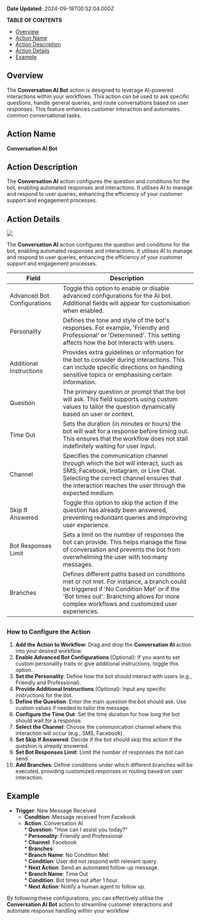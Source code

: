 **Date Updated:** 2024-09-18T00:52:04.000Z
  
  
**TABLE OF CONTENTS**

* [Overview](#Overview)
* [Action Name](#Action-Name)
* [Action Description](#Action-Description)
* [Action Details](#Action-Details)
* [Example](#Example)

##   

## Overview

The **Conversation AI Bot** action is designed to leverage AI-powered interactions within your workflows. This action can be used to ask specific questions, handle general queries, and route conversations based on user responses. This feature enhances customer interaction and automates common conversational tasks.

  
## Action Name

**Conversation AI Bot**

  
## Action Description

The **Conversation AI** action configures the question and conditions for the bot, enabling automated responses and interactions. It utilises AI to manage and respond to user queries, enhancing the efficiency of your customer support and engagement processes.

  
## Action Details

  
![](https://s3.amazonaws.com/cdn.freshdesk.com/data/helpdesk/attachments/production/155032221831/original/5m9RJRXo_bWOtcj6_xvTOSJDtuvzLIQFwQ.png?1725443697)

  
The **Conversation AI** action configures the question and conditions for the bot, enabling automated responses and interactions. It utilises AI to manage and respond to user queries, enhancing the efficiency of your customer support and engagement processes.

  
| Field                       | Description                                                                                                                                                                                                                         |
| --------------------------- | ----------------------------------------------------------------------------------------------------------------------------------------------------------------------------------------------------------------------------------- |
| Advanced Bot Configurations | Toggle this option to enable or disable advanced configurations for the AI bot. Additional fields will appear for customisation when enabled.                                                                                       |
| Personality                 | Defines the tone and style of the bot's responses. For example, 'Friendly and Professional' or 'Determined'. This setting affects how the bot interacts with users.                                                                 |
| Additional Instructions     | Provides extra guidelines or information for the bot to consider during interactions. This can include specific directions on handling sensitive topics or emphasising certain information.                                         |
| Question                    | The primary question or prompt that the bot will ask. This field supports using custom values to tailor the question dynamically based on user or context.                                                                          |
| Time Out                    | Sets the duration (in minutes or hours) the bot will wait for a response before timing out. This ensures that the workflow does not stall indefinitely waiting for user input.                                                      |
| Channel                     | Specifies the communication channel through which the bot will interact, such as SMS, Facebook, Instagram, or Live Chat. Selecting the correct channel ensures that the interaction reaches the user through the expected medium.   |
| Skip If Answered            | Toggle this option to skip the action if the question has already been answered, preventing redundant queries and improving user experience.                                                                                        |
| Bot Responses Limit         | Sets a limit on the number of responses the bot can provide. This helps manage the flow of conversation and prevents the bot from overwhelming the user with too many messages.                                                     |
| Branches                    | Defines different paths based on conditions met or not met. For instance, a branch could be triggered if 'No Condition Met' or if the 'Bot times out'. Branching allows for more complex workflows and customized user experiences. |

##   

### **How to Configure the Action**

1. **Add the Action to Workflow**: Drag and drop the **Conversation AI** action into your desired workflow.
2. **Enable Advanced Bot Configurations** (Optional): If you want to set custom personality traits or give additional instructions, toggle this option.
3. **Set the Personality**: Define how the bot should interact with users (e.g., Friendly and Professional).
4. **Provide Additional Instructions** (Optional): Input any specific instructions for the bot.
5. **Define the Question**: Enter the main question the bot should ask. Use custom values if needed to tailor the message.
6. **Configure the Time Out**: Set the time duration for how long the bot should wait for a response.
7. **Select the Channel**: Choose the communication channel where this interaction will occur (e.g., SMS, Facebook).
8. **Set Skip If Answered**: Decide if the bot should skip this action if the question is already answered.
9. **Set Bot Responses Limit**: Limit the number of responses the bot can send.
10. **Add Branches**: Define conditions under which different branches will be executed, providing customized responses or routing based on user interaction.

##   

## Example

* **Trigger**: New Message Received  
   * **Condition**: Message received from Facebook  
   * **Action**: Conversation AI  
         * **Question**: "How can I assist you today?"  
         * **Personality**: Friendly and Professional  
         * **Channel**: Facebook  
         * **Branches**:  
                  * **Branch Name**: No Condition Met  
                              * **Condition**: User did not respond with relevant query.  
                              * **Next Action**: Send an automated follow-up message.  
                  * **Branch Name**: Time Out  
                              * **Condition**: Bot times out after 1 hour.  
                              * **Next Action**: Notify a human agent to follow up.

  
By following these configurations, you can effectively utilise the **Conversation AI Bot** action to streamline customer interactions and automate response handling within your workflow

  